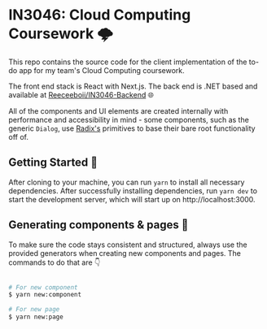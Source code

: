 # IN3046: Cloud Computing Coursework :cloud_with_lightning:

This repo contains the source code for the client implementation of the to-do app for my team's Cloud Computing coursework.

The front end stack is React with Next.js. The back end is .NET based and available at [Reeceeboii/IN3046-Backend](https://github.com/Reeceeboii/IN3046-Backend) :globe_with_meridians:

All of the components and UI elements are created internally with performance and accessibility in mind - some components, such as the generic `Dialog`, use [Radix's](https://www.radix-ui.com) primitives to base their bare root functionality off of.

## Getting Started :horse_racing:

After cloning to your machine, you can run `yarn` to install all necessary dependencies. After successfully installing dependencies, run `yarn dev` to start the development server, which will start up on http://localhost:3000.

## Generating components & pages :seedling:

To make sure the code stays consistent and structured, always use the provided generators when creating new components and pages. The commands to do that are :point_down:

```bash

# For new component
$ yarn new:component

# For new page
$ yarn new:page
```
